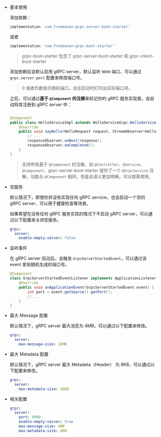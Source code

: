- 基本使用

    添加依赖：
    
    ```groovy
    implementation 'com.freemanan:grpc-server-boot-starter'
    ```
    或者
    ```groovy
    implementation 'com.freemanan:grpc-boot-starter'
    ```
    
    > grpc-boot-starter 包含了 grpc-server-boot-starter 和 grpc-client-boot-starter
    
    添加依赖后会默认启用 gRPC server，默认监听 `9090` 端口，可以通过 `grpc.server.port` 配置来修改端口号。

    > 0 或者负数表示随机端口，会在启动时打印出实际端口号。
    
    之后，可以通过**基于 `@Component` 的注解**来标记你的 gRPC 服务实现类，会自动将其注册到 gRPC server 中：
    
    ```java
    
    @Component
    public class HelloServiceImpl extends HelloServiceGrpc.HelloServiceImplBase {
        @Override
        public void sayHello(HelloRequest request, StreamObserver<HelloResponse> responseObserver) {
            // ...
            responseObserver.onNext(response);
            responseObserver.onCompleted();
        }
    }
    ```
    
    > 支持所有基于 `@Component` 的注解，如 `@Controller`、`@Service`、`@Component`，grpc-server-boot-starter 提供了一个 `@GrpcService` 注解，功能与 `@Component` 相同，但是会语义更加明确，可以按需使用。

- 空服务

    默认情况下，即使你并没有实现任何 gRPC service，也会启动一个空的 gRPC server，可以用于健康检查等场景。
    
    如果希望在没有任何 gRPC 服务实现的情况下不启动 gRPC server，可以通过以下配置来关闭空服务。
    
    ```yaml
    grpc:
      server:
        enable-empty-server: false
    ```

- 监听事件

    在 gRPC server 启动后，会触发 `GrpcServerStartedEvent`，可以通过该 event 拿到随机生成的端口号。
    
    ```java
    @Component
    class GrpcServerStartedEventListener implements ApplicationListener<GrpcServerStartedEvent> {
        @Override
        public void onApplicationEvent(GrpcServerStartedEvent event) {
            int port = event.getSource().getPort();
            // ...
        }
    }
    ```

- 最大 Message 配置

    默认情况下，gRPC server 最大消息为 4MB，可以通过以下配置来修改。
    
    ```yaml
    grpc:
      server:
        max-message-size: 16MB
    ```

- 最大 Metadata 配置

    默认情况下，gRPC server 最大 Metadata（Header） 为 8KB，可以通过以下配置来修改。
    
    ```yaml
    grpc:
      server:
        max-metadata-size: 16KB
    ```

- 相关配置

    ```yaml
    grpc:
      server:
        port: 9090
        enable-empty-server: true
        max-message-size: 4MB
        max-metadata-size: 8KB
    ```
